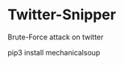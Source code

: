 # Twitter-Snipper







Brute-Force attack on twitter 







                                             
                                                                            







pip3 install mechanicalsoup 
